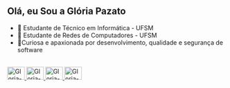 ## Olá, eu Sou a Glória Pazato

- 🔭 Estudante de Técnico em Informática - UFSM
- 🔭 Estudante de Redes de Computadores  - UFSM
- 💬Curiosa e apaxionada por desenvolvimento, qualidade e segurança de software 

<div> 
  <a href="https://github.com/gloriapazato">
</div>
  
<div style= "display: inline_block"><br>
  <img algin="center" alt="Gloria-C" height ="30" width="40" src="https://cdn.jsdelivr.net/gh/devicons/devicon/icons/c/c-original.svg" />
    <img algin="center" alt="Gloria-Js" height ="30" width="40" src="https://cdn.jsdelivr.net/gh/devicons/devicon/icons/javascript/javascript-original.svg" />
  <img algin="center" alt="Gloria-Ts" height ="30" width="40" src="https://cdn.jsdelivr.net/gh/devicons/devicon/icons/typescript/typescript-original.svg" />
    <img  algin="center" alt="Gloria-Docker" height ="30" width="40" src="https://cdn.jsdelivr.net/gh/devicons/devicon/icons/docker/docker-original.svg" />
</div>
